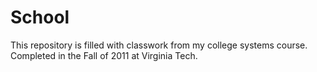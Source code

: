 School
======

This repository is filled with classwork from my college systems course. Completed in the Fall of 2011 at Virginia Tech.
